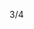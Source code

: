 3/4

<!--個人介紹

基本技能:

-熟悉HTML、CSS、JavaScript

-熟悉預處理器scss

-熟悉React、React相關技術

-熟悉RESTful API串接

-了解 Typescript 、 Vite & Vitest 等相關技術

-了解 Next.js 預渲染、路由概念

-具備RWD經驗

-具備Git版本控制經驗

-具備UI庫(Ant Design)經驗

-有 Google API、Firebase使用經驗

-Node.js

-了解python、PyTorch人工智慧基礎



狀態管理:
-了解CRA配置、Redux、zustand狀態管理


效能優化:
-網站速度:掌握lazy路由懶加載、lazy異步組件
-useMemo緩存數據,useCallback緩存函數
-瀏覽器渲染優化:了解重繪、重排、渲染機制，掌握優化技巧



--獨立完成30幾項公司專案

目前主要做內部公司系統

-各類型管理平台
合約管理(操作編輯紀錄,表單編輯查詢),證件管理E化(一建批次換發/列印/編輯)
,特殊格式文件上傳處理資料匯入api

-簽核系統
各部門主管簽核/送簽/退簽/會簽/列印/備註/表單功能

-杰比輔助報表
各種類型的資料查詢/列印,表格客製排序/查詢

-系統設定
客戶/明細/備註/圖表資料選項設定

-日報/追蹤/進度/數據分析圖表
資料清洗處理針對需求客製,可查詢可視化圖表

-模擬分析
建立模擬資料與現行ERP資料做對比與模擬分析
-->

<!-- 常用npm 

useForm表單
npm install react-hook-form

匯出
npm i exceljs

選擇時間日期差件
npm i rsuite

npm i @reduxjs/toolkit 

Redux狀態管理 
npm i react-redux 

路由-react-router-dom 
npm i react-router-dom 

時間處理dayjs
npm i dayjs 

類名處理class
npm i classnames 

移動端組件庫antd-mobile

npm i antd-mobile 

npm i antd

請求插件
npm i axios

npm i-D @craco/craco

-->

<!-- 建置專案流程

1.建置專案
npm create vite@latest "專案名" -- --template react-ts
2.安裝依賴
npm i 
3.npm run dev
4.初始化項目
git init .
5.
git add .
6.
git commit -m "初始化項目"
7.安裝相關依賴
npm i antd-mobile
npm i antd
npm i react-redux 
npm i react-router-dom 
npm i dayjs 
npm i axios

8.整理路由
a.根目錄建立.env.development跟.env.production
VITE_APP_TEST_API_URL="https://orangeapitest.orange-electronic.com/api"
b.刪除app.css/tsx / index.css
c. main.tsx改成

import ReactDOM from 'react-dom/client'
import { RouterProvider } from 'react-router-dom'
import { router } from './router'


ReactDOM.createRoot(document.getElementById('root')!).render(
  <RouterProvider router={router} />
)

d.vite.config.ts配置打包結構優化

import { defineConfig } from 'vite'
import react from '@vitejs/plugin-react'
import path from 'path'

// https://vitejs.dev/config/
export default defineConfig({
  base: './',
  plugins: [react()],
  //vite打包結構優化
  build: {
    rollupOptions: {
      output: {
        entryFileNames: 'js/[name]-[hash].js',
        chunkFileNames: 'js/[name]-[hash].js',
        assetFileNames(assetInfo) {
          if(assetInfo.name?.endsWith('.css')) {
            return 'css/[name]-[hash].css'
          }
          const imgExts = ['.png', '.jpg', '.jpeg', '.webp', '.svg', '.gif', '.ico'];
          if(imgExts.some(ext => assetInfo.name?.endsWith(ext))) {
            return 'imgs/[name]-[hash].[ext]'
          }
          return 'assets/[name]-[hash].[ext]'
        },
      }
    }
  },
  resolve: {
        alias: {
          '@': path.resolve(__dirname, './src'),
        },
      },
})

e.tsconfig.app加上
"baseUrl": ".",
    "paths": {
      "@/*": [
        "src/*"
      ]
},

f.package.json加上
"start_url": ".",
  "homepage": "./",

g.建立router

src>router

/* eslint-disable react-refresh/only-export-components */

import { createHashRouter } from "react-router-dom";
import { lazy, Suspense } from "react";

const router = createHashRouter([
   

    //CMC料號對照表
    // {
    //     path: '/',
    //     element: <CMCLayout />,
    //     children: [
    //         {
    //             index: true,
    //             element: <Suspense fallback={<div>加載中...</div>}><CMCTable /></Suspense>,
    //         },
    //         {
    //             path: "/CMCAddAndEdit",
    //             element: <Suspense fallback={<div>加載中...</div>}><CMCAddAndEdit/></Suspense>
    //         },
    //         {
    //             path: "/CMCAddAndEdit/:CMCNo",
    //             element: <Suspense fallback={<div>加載中...</div>}><CMCAddAndEdit/></Suspense>
    //         },
    //     ]
    // },


    

])

export { router }

h.建立 
src>assets放圖片檔
src>components放共用組建
src>lib放css跟scss
src>pages放>Home/Layout/等專案名稱
裡面個別放index.tsx/index.scss/components

 -->

<!-- 補休可用 7h
01/21 加班2hr 轉補休 HRE202501128
01/22 加班2hr 轉補休 HRE202501134
02/12 加班2hr 轉補休
02/13 加班1hr 轉補休
-->


<!-- Leetcode刷題
總刷68題 今天刷了0題
-->

<!--專案
 ===================================================================================
 第1個專案 5/28 合約管理(完成)
 -----------------------------
 學會React、串接api、自製模糊搜尋以及客製化排序、還有自動化Log紀錄跟檔案上傳功能
 ==================================================================================
 第2個專案 物料模擬分析-後端API做不出來,改成料況表暫定(完成)
 第3個專案 6/18 excelE化(Z_生管_00料品基本資料_V1.0)(完成)
 第4個專案 6/24 excelE化(Z_物控_01料品領料數量_V1.2)(完成)
 第5個專案 6/28 excel E 化(Z_倉庫_03料品庫存現況查詢_V1.0)(完成)
 ------------------------------
 熟練串接api、React和useForm的使用、使用exceljs來製作匯出功能
 ===================================================================================
 第6個專案 7/10 標準工時 E 化(完成)
 ------------------------------
 再同個表單串接不同api匯入資料搭配useForm、以及調用不同api獲取資料通過useForm實現資料驗證功能
 ===================================================================================
 第7個專案 報表E化(完成)
 第8個專案 7/12 資材料況表 (完成)
 第9個專案 7/31 工令單總表&料品檢驗報表 (完成)
 第10個專案 7/30 銷貨明細表 (完成)
 ------------------------------
 內容逐漸上手，很快就解決，學習其他各種工具運用因為下方css欄位需要跟匯出部分連動,功能上完成點擊checkbox欄位後按查詢再匯出可以匯出指定欄位。但怕使用者不會使用
 解決辦法:用useState讓匯出功能按鈕要再查詢後才會顯示出來
 ===================================================================================
 第11個專案 8/23 未結工單追蹤-總染分析&追蹤明細 (完成)
 ------------------------------
 React完成 刻圖手刻scss
1.React完成 scss+vit+TS
2.處理很多複雜的資料以及學習做成不同樣子的動態圖表
3.學會lazy, Suspense來使頁面懶加載提升網頁效能
4.路由配置優化
5.動態圖表部分使用Apache ECharts
  ===================================================================================
 第12個專案 9/13 人員作業認可證管理平台系統 (完成)
 ------------------------------
 1.React+ scss+ vit+TS
2.處理較複雜的列印、截圖功能
3.用SelectionProvider來傳值給其它頁面使用
4.用網址區分把創建頁與編輯頁做成同一個tsx
  ===================================================================================
 第13個專案 夏廠長-杰比-盤點用-基本資料-上海(完成)
 第14個專案 夏廠長-杰比-盤點用-基本資料-蘇州(完成)
 第15個專案 9/30 製造交接平台(完成)
 第16個專案 10/09 倉庫_999借出還入明細表_蘇州(完成)
 第17個專案 10/09 倉庫_999借出還入明細表_上海(完成)
 第18個專案 10/11 料品庫存現況查詢修改時程開到(10/11)(完成)
 第19個專案 10/09 借出還入明細表_借調餘數明細(台灣、蘇州、上海、荷蘭)(完成)
 第20個專案 11/12 庫齡E化(完成)
 第21個專案 10/25 庫存未確認(完成)
 第22個專案 11/26 標工優化(完成)
 第23個專案 缺料表(api還沒完整)(新增部分完成)
 第24個專案 12/11 生產日報時程(12/16)(12/11提早交)(完成)
 第25個專案 12/20 工程料品基本資料(12/25)(12/20提早交)(完成)
 第26個專案 12/25 廠商名稱對照表(12/31)(12/25提早交)(完成)
 第27個專案 01/21 Z_生管_07F1Q2月分別銷售計畫_V1.1 (1/20提早交)(完成)
 第28個專案 借調餘數-E化報表 (2/19)(完成)
 第30個專案 01/15 維修進度E化 時程開到(1/16)(1/15提早交)(完成)
 第31個專案 01/15 Z_工程_00途程代號基本資料_v01 (完成)
 第33份專案 01/22 杰比報表E化(Z_外包_02外包庫位盤點表_含研發領料)時程開到(12/17)(1/22提早交)(完成)
 第34份專案 01/24 EXCEL  E化-----Z_製造_01-生產線Barcode_V3 時程開到(12/03)(01/24提早完成)(完成)
 第35份專案 01/24 工單發料退料記錄E化(01/24提早完成)(完成)

 第29個專案 已購未入清單(api缺下料日期跟預訂完成日期)
 第32份專案 CMCE化 (時程開3/4)(完成)
 第36份專案 物料分級&平均用量&庫存M+6預測(時程 4/15))(未開始做)
 第37份專案 關鍵物料進耗推移(時程05/23)(未開始做)


 預先開時程 2025
 盤點用_料品基本資料-E化報表                             表單號碼 ITC202411029  3/19
 EXCEL  E化-----Z_生管_04途程進度表_v03-                表單號碼 ITC202411027  5/19
 杰比報表E化(Z_採購_01採購單總表_V3.0(歷史已結與執行中)   表單號碼 ITC202411022  6/19
 杰比報表E化(Z_外包_03已購未入清單V2.0(上海)             表單號碼 ITC202411024  7/21
 杰比報表E化(Z_外包_02外包庫位盤點表_含研發領料)          表單號碼 ITC202411023  8/21
 在製途程E化                                            表單號碼 ITC202411014  9/22
 其它退領明細E化自動發信                                 表單號碼 ITC202412001  10/22
 EXCEL  E化-----Z_生管_999工令單總表_結案需求            表單號碼 ITC202412009  10/31
 EXCEL  E化-----Z_生管_02工令單完工資料V2.1              表單號碼 ITC202412011  11/14
 -->

<!-- 自學進度
hello 演算法
https://www.hello-algo.com/zh-hant/chapter_preface/about_the_book/
開始學習ai
開始學習node.js
學習next.js  - 路由跟伺服器端、客戶端預渲染的東西較React不同而已
MobX
研究一下React轉ios
 -->

